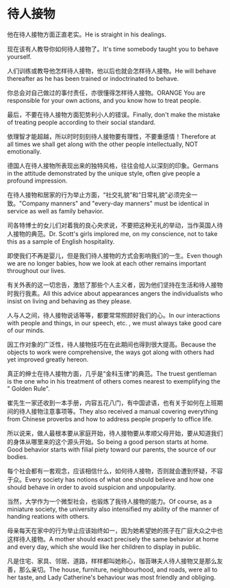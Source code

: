 # 待人接物

<p><span class="chinese">他在待人接物方面正直老实。</span><span class="english">He is straight in his dealings.</span></p>

<p><span class="chinese">现在该有人教导你如何待人接物了。</span><span class="english">It's time somebody taught you to behave yourself.</span></p>

<p><span class="chinese">人们训练或教导他怎样待人接物，他以后也就会怎样待人接物。</span><span class="english">He will behave thereafter as he has been trained or indoctrinated to behave.</span></p>

<p><span class="chinese">你总会对自己做过的事付责任，亦很懂得怎样待人接物。</span><span class="english">ORANGE You are responsible for your own actions, and you know how to treat people.</span></p>

<p><span class="chinese">最后，不要在待人接物方面犯势利小人的错误。</span><span class="english">Finally, don't make the mistake of treating people according to their social standard.</span></p>

<p><span class="chinese">依理智才能超越，所以时时刻刻待人接物要有理性，不要重感情！</span><span class="english">Therefore at all times we shall get along with the other people intellectually, NOT emotionally.</span></p>

<p><span class="chinese">德国人在待人接物所表现出来的独特风格，往往会给人以深刻的印象。</span><span class="english">Germans in the attitude demonstrated by the unique style, often give people a profound impression.</span></p>

<p><span class="chinese">在待人接物和居家的行为举止方面，“社交礼貌”和“日常礼貌”必须完全一致。</span><span class="english">"Company manners" and "every-day manners" must be identical in service as well as family behavior.</span></p>

<p><span class="chinese">司各特博士的女儿们对着我的良心央求说，不要把这种无礼的举动，当作英国人待人接物的典范。</span><span class="english">Dr. Scott's girls implored me, on my conscience, not to take this as a sample of English hospitality.</span></p>

<p><span class="chinese">即使我们不再是婴儿，但是我们待人接物的方式会影响我们的一生。</span><span class="english">Even though we are no longer babies, how we look at each other remains important throughout our lives.</span></p>

<p><span class="chinese">有关外表的这一切忠告，激怒了那些个人主义者，因为他们坚持在生活和待人接物时我行我素。</span><span class="english">All this advice about appearances angers the individualists who insist on living and behaving as they please.</span></p>

<p><span class="chinese">人与人之间，待人接物说话等等，都要常常照顾好我们的心。</span><span class="english">In our interactions with people and things, in our speech, etc. , we must always take good care of our minds.</span></p>

<p><span class="chinese">因工作对象的广泛性，待人接物技巧在在此期间也得到很大提高。</span><span class="english">Because the objects to work were comprehensive, the ways got along with others had yet improved greatly hereon.</span></p>

<p><span class="chinese">真正的绅士在待人接物方面，几乎是“金科玉律”的典范。</span><span class="english">The truest gentleman is the one who in his treatment of others comes nearest to exemplifying the " Golden Rule".</span></p>

<p><span class="chinese">崔先生一家还收到一本手册，内容五花八门，有中国谚语，也有关于如何在上班期间的待人接物注意事项等。</span><span class="english">They also received a manual covering everything from Chinese proverbs and how to address people properly to office life.</span></p>

<p><span class="chinese">所以说来，做人最根本要从家庭开始，待人接物要从孝顺父母开始，要从知道我们的身体从哪里来的这个源头开始。</span><span class="english">So being a good person starts at home. Good behavior starts with filial piety toward our parents, the source of our bodies.</span></p>

<p><span class="chinese">每个社会都有一套观念，应该相信什么，如何待人接物，否则就会遭到怀疑，不容于众。</span><span class="english">Every society has notions of what one should believe and how one should behave in order to avoid suspicion and unpopularity.</span></p>

<p><span class="chinese">当然，大学作为一个微型社会，也锻炼了我待人接物的能力。</span><span class="english">Of course, as a miniature society, the university also intensified my ability of the manner of handing reations with others.</span></p>

<p><span class="chinese">母亲每天在家中的行为举止应该始终如一，因为她希望她的孩子在广庭大众之中也这样待人接物。</span><span class="english">A mother should exact precisely the same behavior at home and every day, which she would like her children to display in public.</span></p>

<p><span class="chinese">凡是住宅、家具、邻居、道路，样样都叫她称心，咖苔琳夫人待人接物又是那么友善，那么亲切。</span><span class="english">The house, furniture, neighbourhood, and roads, were all to her taste, and Lady Catherine's behaviour was most friendly and obliging.</span></p>

